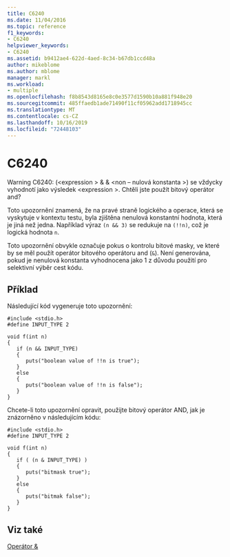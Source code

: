 ```yaml
---
title: C6240
ms.date: 11/04/2016
ms.topic: reference
f1_keywords:
- C6240
helpviewer_keywords:
- C6240
ms.assetid: b9412ae4-622d-4aed-8c34-b67db1ccd48a
author: mikeblome
ms.author: mblome
manager: markl
ms.workload:
- multiple
ms.openlocfilehash: f8b8543d8165e8c0e3577d1590b10a881f948e20
ms.sourcegitcommit: 485ffaedb1ade71490f11cf05962add1718945cc
ms.translationtype: MT
ms.contentlocale: cs-CZ
ms.lasthandoff: 10/16/2019
ms.locfileid: "72448103"
---
```

# <a name="c6240"></a>C6240
Warning C6240: (\<expression > & & \<non – nulová konstanta >) se vždycky vyhodnotí jako výsledek \<expression >. Chtěli jste použít bitový operátor and?

 Toto upozornění znamená, že na pravé straně logického a operace, která se vyskytuje v kontextu testu, byla zjištěna nenulová konstantní hodnota, která je jiná než jedna. Například výraz `(n && 3)` se redukuje na `(!!n)`, což je logická hodnota `n`.

 Toto upozornění obvykle označuje pokus o kontrolu bitové masky, ve které by se měl použít operátor bitového operátoru and (`&`). Není generována, pokud je nenulová konstanta vyhodnocena jako 1 z důvodu použití pro selektivní výběr cest kódu.

## <a name="example"></a>Příklad
 Následující kód vygeneruje toto upozornění:

```
#include <stdio.h>
#define INPUT_TYPE 2

void f(int n)
{
   if (n && INPUT_TYPE)
   {
      puts("boolean value of !!n is true");
   }
   else
   {
      puts("boolean value of !!n is false");
   }
}
```

 Chcete-li toto upozornění opravit, použijte bitový operátor AND, jak je znázorněno v následujícím kódu:

```
#include <stdio.h>
#define INPUT_TYPE 2

void f(int n)
{
   if ( (n & INPUT_TYPE) )
   {
      puts("bitmask true");
   }
   else
   {
      puts("bitmak false");
   }
}
```

## <a name="see-also"></a>Viz také
 [Operátor &](/dotnet/csharp/language-reference/operators/and-operator)
